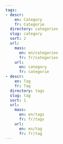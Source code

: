```yaml
---
tags:
- descr:
    en: Category
    fr: Categorie
  directory: categories
  slug: category
  sort: 2
  url:
    mass:
      en: en/categories
      fr: fr/categories
    url:
      en: category
      fr: categorie
- descr:
    en: Tag
    fr: Tag
  directory: tags
  slug: tag
  sort: 1
  url:
    mass:
      en: en/tags
      fr: fr/tags
    url:
      en: en/tag
      fr: fr/tag
---
```

